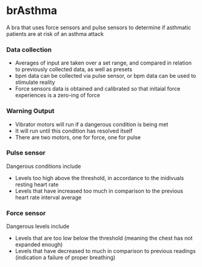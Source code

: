 # brAsthma

A bra that uses force sensors and pulse sensors to determine if asthmatic patients are at risk of an asthma attack

### Data collection
- Averages of input are taken over a set range, and compared in relation to previously collected data, as well as presets
- bpm data can be collected via pulse sensor, or bpm data can be used to stimulate reality
- Force sensors data is obtained and calibrated so that initaial force experiences is a zero-ing of force

### Warning Output
- Vibrator motors will run if a dangerous condition is being met
- It will run until this condition has resolved itself
- There are two motors, one for force, one for pulse

### Pulse sensor
Dangerous conditions include
- Levels too high above the threshold, in accordance to the inidivuals resting heart rate
- Levels that have increased too much in comparison to the previous heart rate interval average

### Force sensor
Dangerous levels include
- Levels that are too low below the threshold (meaning the chest has not expanded enough)
- Levels that have decreased to much in comparison to previous readings (indication a failure of proper breathing)
